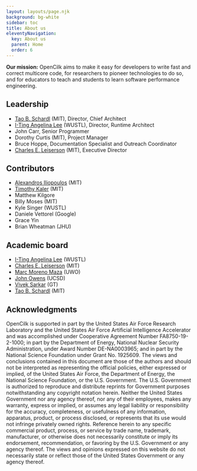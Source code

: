 ```yaml
---
layout: layouts/page.njk
background: bg-white
sidebar: toc
title: About us
eleventyNavigation:
  key: About us
  parent: Home
  order: 6
---
```


**Our mission:** OpenCilk aims to make it easy for developers to write fast and correct multicore code, for researchers to pioneer technologies to do so, and for educators to teach and students to learn software performance engineering.

## Leadership

<div class="list-tight">

- [Tao B. Schardl](http://neboat.mit.edu/) (MIT), Director, Chief Architect
- [I-Ting Angelina Lee](http://www.cse.wustl.edu/~angelee/) (WUSTL), Director, Runtime Architect
- John Carr, Senior Programmer
- Dorothy Curtis (MIT), Project Manager
- Bruce Hoppe, Documentation Specialist and Outreach Coordinator
- [Charles E. Leiserson](https://people.csail.mit.edu/cel/) (MIT), Executive Director
</div>

## Contributors

<div class="list-tight">

- [Alexandros Iliopoulos](https://www.csail.mit.edu/person/alexandros-stavros-iliopoulos) (MIT)
- [Timothy Kaler](https://www.csail.mit.edu/person/timothy-kaler) (MIT)
- Matthew Kilgore
- Billy Moses (MIT)
- Kyle Singer (WUSTL)
- Daniele Vettorel (Google)
- Grace Yin  <!-- (XXX Where is grace) -->
- Brian Wheatman (JHU)
</div>

## Academic board

<div class="list-tight">
  
- [I-Ting Angelina Lee](http://www.cse.wustl.edu/~angelee/) (WUSTL)
- [Charles E. Leiserson](https://people.csail.mit.edu/cel/) (MIT)
- [Marc Moreno Maza](http://www.csd.uwo.ca/~moreno/) (UWO)
- [John Owens](https://www.ece.ucdavis.edu/~jowens/) (UCSD)
- [Vivek Sarkar](http://gtcomputing2017.cc.gatech.edu/content/vivek-sarkar) (GT)
- [Tao B. Schardl](http://neboat.mit.edu/) (MIT)
</div>

<!--
<div class="list-tight">
{% for person in academic_board %}
 - [{{ person.name }}]({{ person.url }}), {{ person.organization }}
{% endfor %}
</div>
-->

<!--
## Advisory board

<div class="list-tight">
{% for person in advisory_board %}
 - [{{ person.name }}]({{ person.url }}), {{ person.organization }}
{% endfor %}
</div>
-->

## Acknowledgments

OpenCilk is supported in part by the United States Air Force Research Laboratory and the United States Air Force Artificial Intelligence Accelerator and was accomplished under Cooperative Agreement Number FA8750-19-2-1000; in part by the Department of Energy, National Nuclear Security Administration, under Award Number DE-NA0003965; and in part by the National Science Foundation under Grant No. 1925609.  The views and conclusions contained in this document are those of the authors and should not be interpreted as representing the official policies, either expressed or implied, of the United States Air Force, the Department of Energy, the National Science Foundation, or the U.S. Government. The U.S. Government is authorized to reproduce and distribute reprints for Government purposes notwithstanding any copyright notation herein.   Neither the United States Government nor any agency thereof, nor any of their employees, makes any warranty, express or implied, or assumes any legal liability or responsibility for the accuracy, completeness, or usefulness of any information, apparatus, product, or process disclosed, or represents that its use would not infringe privately owned rights. Reference herein to any specific commercial product, process, or service by trade name, trademark, manufacturer, or otherwise does not necessarily constitute or imply its endorsement, recommendation, or favoring by the U.S. Government or any agency thereof. The views and opinions expressed on this website do not necessarily state or reflect those of the United States Government or any agency thereof.
  


